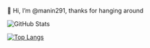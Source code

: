 👋 Hi, I’m @manin291, thanks for hanging around


![GitHub Stats](https://github-readme-stats.vercel.app/api?username=manin291&show_icons=true&hide_title=true)


[![Top Langs](https://github-readme-stats.vercel.app/api/top-langs/?username=manin291)](https://github.com/anuraghazra/github-readme-stats)


